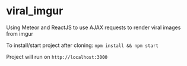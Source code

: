 # viral_imgur
Using Meteor and ReactJS to use AJAX requests to render viral images from imgur

To install/start project after cloning: `npm install && npm start`

Project will run on `http://localhost:3000`